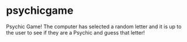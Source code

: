 # psychicgame

Psychic Game! The computer has selected a random letter and it is up to the user to see if they are a Psychic and guess that letter! 
